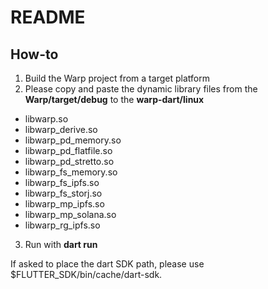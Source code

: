 # README

## How-to

1. Build the Warp project from a target platform
2. Please copy and paste the dynamic library files from the **Warp/target/debug** to the **warp-dart/linux**
- libwarp.so
- libwarp_derive.so
- libwarp_pd_memory.so
- libwarp_pd_flatfile.so
- libwarp_pd_stretto.so
- libwarp_fs_memory.so
- libwarp_fs_ipfs.so
- libwarp_fs_storj.so 
- libwarp_mp_ipfs.so
- libwarp_mp_solana.so
- libwarp_rg_ipfs.so
3. Run with **dart run**


If asked to place the dart SDK path, please use $FLUTTER_SDK/bin/cache/dart-sdk.